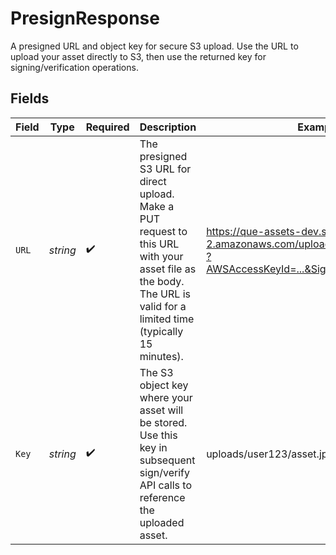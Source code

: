 # PresignResponse

A presigned URL and object key for secure S3 upload. Use the URL to upload your asset directly to S3, then use the returned key for signing/verification operations.


## Fields

| Field                                                                                                                                                                | Type                                                                                                                                                                 | Required                                                                                                                                                             | Description                                                                                                                                                          | Example                                                                                                                                                              |
| -------------------------------------------------------------------------------------------------------------------------------------------------------------------- | -------------------------------------------------------------------------------------------------------------------------------------------------------------------- | -------------------------------------------------------------------------------------------------------------------------------------------------------------------- | -------------------------------------------------------------------------------------------------------------------------------------------------------------------- | -------------------------------------------------------------------------------------------------------------------------------------------------------------------- |
| `URL`                                                                                                                                                                | *string*                                                                                                                                                             | :heavy_check_mark:                                                                                                                                                   | The presigned S3 URL for direct upload. Make a PUT request to this URL with your asset file as the body. The URL is valid for a limited time (typically 15 minutes). | https://que-assets-dev.s3.us-east-2.amazonaws.com/uploads/user123/asset.jpg?AWSAccessKeyId=...&Signature=...&Expires=...                                             |
| `Key`                                                                                                                                                                | *string*                                                                                                                                                             | :heavy_check_mark:                                                                                                                                                   | The S3 object key where your asset will be stored. Use this key in subsequent sign/verify API calls to reference the uploaded asset.                                 | uploads/user123/asset.jpg                                                                                                                                            |